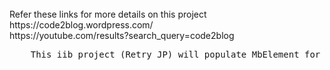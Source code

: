 
<br>
	Refer these links for more details on this project <br>
		https://code2blog.wordpress.com/  <br>
		https://youtube.com/results?search_query=code2blog <br>
		
<pre>
	This iib project (Retry_JP) will populate MbElement for retry feature implemented in Retry_APP
</pre>
